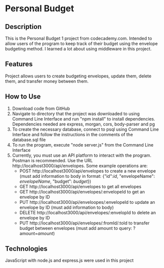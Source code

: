 # Personal Budget

## Description
This is the Personal Budget 1 project from codecademy.com. Intended to allow users of the program to keep track of their budget using the envelope budgeting method. I learned a lot about using middleware in this project.

## Features
Project allows users to create budgeting envelopes, update them, delete them, and transfer money between them. 

## How to Use
1. Download code from GitHub
2. Navigate to directory that the project was downloaded to using Command Line Interface and run "npm install" to install dependencies. Dependencies needed are express, morgan, cors, body-parser and pg
3. To create the necessary database, connect to psql using Command Line Interface and follow the instructions in the comments of the database.sql file
4. To run the program, execute "node server.js" from the Command Line Interface
5. Currently, you must use an API platform to interact with the program. Postman is recommended. Use the URL http://localhost3000/api/envelopes. Some example operations are:
    * POST http://localhost3000/api/envelopes to create a new envelope (must add information to body in format: {"id":*id*, "envelopeName": *envelopeName*, "budget": *budget*})
    * GET http://localhost3000/api/envelopes to get all envelopes
    * GET http://localhost3000/api/envelopes/:envelopeId to get an envelope by ID
    * PUT http://localhost3000/api/enveloopes/:envelopeId to update an envelope by ID (must add information to body)
    * DELETE http://localhost3000/api/envelopes/:envelopId to delete an envelope by ID
    * PUT http://localhost3000/api/envelopes/:fromId/:toId to transfer budget between envelopes (must add amount to query: ?amount=*amount*)

## Technologies
JavaScript with node.js and express.js were used in this project

